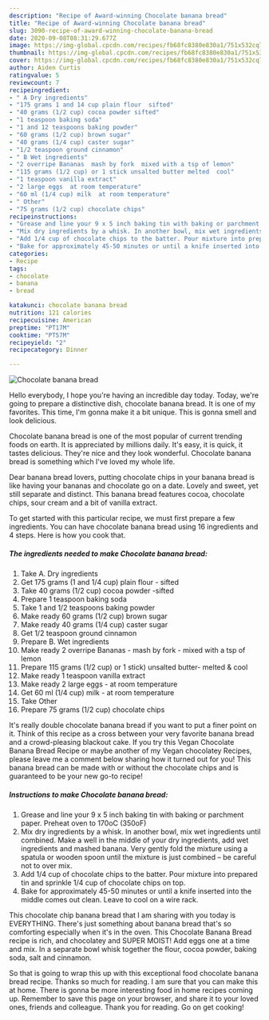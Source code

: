 ```yaml
---
description: "Recipe of Award-winning Chocolate banana bread"
title: "Recipe of Award-winning Chocolate banana bread"
slug: 3090-recipe-of-award-winning-chocolate-banana-bread
date: 2020-09-08T08:31:29.677Z
image: https://img-global.cpcdn.com/recipes/fb68fc8380e830a1/751x532cq70/chocolate-banana-bread-recipe-main-photo.jpg
thumbnail: https://img-global.cpcdn.com/recipes/fb68fc8380e830a1/751x532cq70/chocolate-banana-bread-recipe-main-photo.jpg
cover: https://img-global.cpcdn.com/recipes/fb68fc8380e830a1/751x532cq70/chocolate-banana-bread-recipe-main-photo.jpg
author: Aiden Curtis
ratingvalue: 5
reviewcount: 7
recipeingredient:
- " A Dry ingredients"
- "175 grams 1 and 14 cup plain flour  sifted"
- "40 grams (1/2 cup) cocoa powder sifted"
- "1 teaspoon baking soda"
- "1 and 12 teaspoons baking powder"
- "60 grams (1/2 cup) brown sugar"
- "40 grams (1/4 cup) caster sugar"
- "1/2 teaspoon ground cinnamon"
- " B Wet ingredients"
- "2 overripe Bananas  mash by fork  mixed with a tsp of lemon"
- "115 grams (1/2 cup) or 1 stick unsalted butter melted  cool"
- "1 teaspoon vanilla extract"
- "2 large eggs  at room temperature"
- "60 ml (1/4 cup) milk  at room temperature"
- " Other"
- "75 grams (1/2 cup) chocolate chips"
recipeinstructions:
- "Grease and line your 9 x 5 inch baking tin with baking or parchment paper. Preheat oven to 170oC (350oF)"
- "Mix dry ingredients by a whisk. In another bowl, mix wet ingredients until combined. Make a well in the middle of your dry ingredients, add wet ingredients and mashed banana. Very gently fold the mixture using a spatula or wooden spoon until the mixture is just combined – be careful not to over mix."
- "Add 1/4 cup of chocolate chips to the batter. Pour mixture into prepared tin and sprinkle 1/4 cup of chocolate chips on top."
- "Bake for approximately 45-50 minutes or until a knife inserted into the middle comes out clean. Leave to cool on a wire rack."
categories:
- Recipe
tags:
- chocolate
- banana
- bread

katakunci: chocolate banana bread 
nutrition: 121 calories
recipecuisine: American
preptime: "PT17M"
cooktime: "PT57M"
recipeyield: "2"
recipecategory: Dinner

---
```



![Chocolate banana bread](https://img-global.cpcdn.com/recipes/fb68fc8380e830a1/751x532cq70/chocolate-banana-bread-recipe-main-photo.jpg)

Hello everybody, I hope you're having an incredible day today. Today, we're going to prepare a distinctive dish, chocolate banana bread. It is one of my favorites. This time, I'm gonna make it a bit unique. This is gonna smell and look delicious.

Chocolate banana bread is one of the most popular of current trending foods on earth. It is appreciated by millions daily. It's easy, it is quick, it tastes delicious. They're nice and they look wonderful. Chocolate banana bread is something which I've loved my whole life.

Dear banana bread lovers, putting chocolate chips in your banana bread is like having your bananas and chocolate go on a date. Lovely and sweet, yet still separate and distinct. This banana bread features cocoa, chocolate chips, sour cream and a bit of vanilla extract.


To get started with this particular recipe, we must first prepare a few ingredients. You can have chocolate banana bread using 16 ingredients and 4 steps. Here is how you cook that.

<!--inarticleads1-->

##### The ingredients needed to make Chocolate banana bread:

1. Take  A. Dry ingredients
1. Get 175 grams (1 and 1/4 cup) plain flour - sifted
1. Take 40 grams (1/2 cup) cocoa powder -sifted
1. Prepare 1 teaspoon baking soda
1. Take 1 and 1/2 teaspoons baking powder
1. Make ready 60 grams (1/2 cup) brown sugar
1. Make ready 40 grams (1/4 cup) caster sugar
1. Get 1/2 teaspoon ground cinnamon
1. Prepare  B. Wet ingredients
1. Make ready 2 overripe Bananas - mash by fork - mixed with a tsp of lemon
1. Prepare 115 grams (1/2 cup) or 1 stick) unsalted butter- melted &amp; cool
1. Make ready 1 teaspoon vanilla extract
1. Make ready 2 large eggs - at room temperature
1. Get 60 ml (1/4 cup) milk - at room temperature
1. Take  Other
1. Prepare 75 grams (1/2 cup) chocolate chips


It&#39;s really double chocolate banana bread if you want to put a finer point on it. Think of this recipe as a cross between your very favorite banana bread and a crowd-pleasing blackout cake. If you try this Vegan Chocolate Banana Bread Recipe or maybe another of my Vegan chocolatey Recipes, please leave me a comment below sharing how it turned out for you! This banana bread can be made with or without the chocolate chips and is guaranteed to be your new go-to recipe! 

<!--inarticleads2-->

##### Instructions to make Chocolate banana bread:

1. Grease and line your 9 x 5 inch baking tin with baking or parchment paper. Preheat oven to 170oC (350oF)
1. Mix dry ingredients by a whisk. In another bowl, mix wet ingredients until combined. Make a well in the middle of your dry ingredients, add wet ingredients and mashed banana. Very gently fold the mixture using a spatula or wooden spoon until the mixture is just combined – be careful not to over mix.
1. Add 1/4 cup of chocolate chips to the batter. Pour mixture into prepared tin and sprinkle 1/4 cup of chocolate chips on top.
1. Bake for approximately 45-50 minutes or until a knife inserted into the middle comes out clean. Leave to cool on a wire rack.


This chocolate chip banana bread that I am sharing with you today is EVERYTHING. There&#39;s just something about banana bread that&#39;s so comforting especially when it&#39;s in the oven. This Chocolate Banana Bread recipe is rich, and chocolatey and SUPER MOIST! Add eggs one at a time and mix. In a separate bowl whisk together the flour, cocoa powder, baking soda, salt and cinnamon. 

So that is going to wrap this up with this exceptional food chocolate banana bread recipe. Thanks so much for reading. I am sure that you can make this at home. There is gonna be more interesting food in home recipes coming up. Remember to save this page on your browser, and share it to your loved ones, friends and colleague. Thank you for reading. Go on get cooking!
